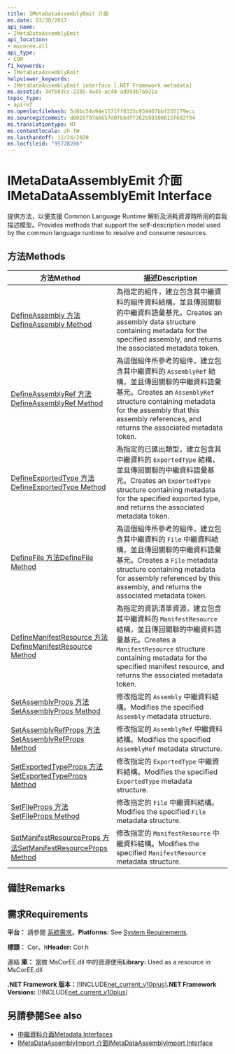 ```yaml
---
title: IMetaDataAssemblyEmit 介面
ms.date: 03/30/2017
api_name:
- IMetaDataAssemblyEmit
api_location:
- mscoree.dll
api_type:
- COM
f1_keywords:
- IMetaDataAssemblyEmit
helpviewer_keywords:
- IMetaDataAssemblyEmit interface [.NET Framework metadata]
ms.assetid: 34fb03cc-2285-4a45-ac48-ad993b7a921a
topic_type:
- apiref
ms.openlocfilehash: 5d8bc54a94e1571ff8335c934407bbf235179ecc
ms.sourcegitcommit: d8020797a6657d0fbbdff362b80300815f682f94
ms.translationtype: MT
ms.contentlocale: zh-TW
ms.lasthandoff: 11/24/2020
ms.locfileid: "95728286"
---
```

# <a name="imetadataassemblyemit-interface"></a><span data-ttu-id="88071-102">IMetaDataAssemblyEmit 介面</span><span class="sxs-lookup"><span data-stu-id="88071-102">IMetaDataAssemblyEmit Interface</span></span>

<span data-ttu-id="88071-103">提供方法，以便支援 Common Language Runtime 解析及消耗資源時所用的自我描述模型。</span><span class="sxs-lookup"><span data-stu-id="88071-103">Provides methods that support the self-description model used by the common language runtime to resolve and consume resources.</span></span>  
  
## <a name="methods"></a><span data-ttu-id="88071-104">方法</span><span class="sxs-lookup"><span data-stu-id="88071-104">Methods</span></span>  
  
|<span data-ttu-id="88071-105">方法</span><span class="sxs-lookup"><span data-stu-id="88071-105">Method</span></span>|<span data-ttu-id="88071-106">描述</span><span class="sxs-lookup"><span data-stu-id="88071-106">Description</span></span>|  
|------------|-----------------|  
|[<span data-ttu-id="88071-107">DefineAssembly 方法</span><span class="sxs-lookup"><span data-stu-id="88071-107">DefineAssembly Method</span></span>](imetadataassemblyemit-defineassembly-method.md)|<span data-ttu-id="88071-108">為指定的組件，建立包含其中繼資料的組件資料結構，並且傳回關聯的中繼資料語彙基元。</span><span class="sxs-lookup"><span data-stu-id="88071-108">Creates an assembly data structure containing metadata for the specified assembly, and returns the associated metadata token.</span></span>|  
|[<span data-ttu-id="88071-109">DefineAssemblyRef 方法</span><span class="sxs-lookup"><span data-stu-id="88071-109">DefineAssemblyRef Method</span></span>](imetadataassemblyemit-defineassemblyref-method.md)|<span data-ttu-id="88071-110">為這個組件所參考的組件，建立包含其中繼資料的 `AssemblyRef` 結構，並且傳回關聯的中繼資料語彙基元。</span><span class="sxs-lookup"><span data-stu-id="88071-110">Creates an `AssemblyRef` structure containing metadata for the assembly that this assembly references, and returns the associated metadata token.</span></span>|  
|[<span data-ttu-id="88071-111">DefineExportedType 方法</span><span class="sxs-lookup"><span data-stu-id="88071-111">DefineExportedType Method</span></span>](imetadataassemblyemit-defineexportedtype-method.md)|<span data-ttu-id="88071-112">為指定的已匯出類型，建立包含其中繼資料的 `ExportedType` 結構，並且傳回關聯的中繼資料語彙基元。</span><span class="sxs-lookup"><span data-stu-id="88071-112">Creates an `ExportedType` structure containing metadata for the specified exported type, and returns the associated metadata token.</span></span>|  
|[<span data-ttu-id="88071-113">DefineFile 方法</span><span class="sxs-lookup"><span data-stu-id="88071-113">DefineFile Method</span></span>](imetadataassemblyemit-definefile-method.md)|<span data-ttu-id="88071-114">為這個組件所參考的組件，建立包含其中繼資料的 `File` 中繼資料結構，並且傳回關聯的中繼資料語彙基元。</span><span class="sxs-lookup"><span data-stu-id="88071-114">Creates a `File` metadata structure containing metadata for assembly referenced by this assembly, and returns the associated metadata token.</span></span>|  
|[<span data-ttu-id="88071-115">DefineManifestResource 方法</span><span class="sxs-lookup"><span data-stu-id="88071-115">DefineManifestResource Method</span></span>](imetadataassemblyemit-definemanifestresource-method.md)|<span data-ttu-id="88071-116">為指定的資訊清單資源，建立包含其中繼資料的 `ManifestResource` 結構，並且傳回關聯的中繼資料語彙基元。</span><span class="sxs-lookup"><span data-stu-id="88071-116">Creates a `ManifestResource` structure containing metadata for the specified manifest resource, and returns the associated metadata token.</span></span>|  
|[<span data-ttu-id="88071-117">SetAssemblyProps 方法</span><span class="sxs-lookup"><span data-stu-id="88071-117">SetAssemblyProps Method</span></span>](imetadataassemblyemit-setassemblyprops-method.md)|<span data-ttu-id="88071-118">修改指定的 `Assembly` 中繼資料結構。</span><span class="sxs-lookup"><span data-stu-id="88071-118">Modifies the specified `Assembly` metadata structure.</span></span>|  
|[<span data-ttu-id="88071-119">SetAssemblyRefProps 方法</span><span class="sxs-lookup"><span data-stu-id="88071-119">SetAssemblyRefProps Method</span></span>](imetadataassemblyemit-setassemblyrefprops-method.md)|<span data-ttu-id="88071-120">修改指定的 `AssemblyRef` 中繼資料結構。</span><span class="sxs-lookup"><span data-stu-id="88071-120">Modifies the specified `AssemblyRef` metadata structure.</span></span>|  
|[<span data-ttu-id="88071-121">SetExportedTypeProps 方法</span><span class="sxs-lookup"><span data-stu-id="88071-121">SetExportedTypeProps Method</span></span>](imetadataassemblyemit-setexportedtypeprops-method.md)|<span data-ttu-id="88071-122">修改指定的 `ExportedType` 中繼資料結構。</span><span class="sxs-lookup"><span data-stu-id="88071-122">Modifies the specified `ExportedType` metadata structure.</span></span>|  
|[<span data-ttu-id="88071-123">SetFileProps 方法</span><span class="sxs-lookup"><span data-stu-id="88071-123">SetFileProps Method</span></span>](imetadataassemblyemit-setfileprops-method.md)|<span data-ttu-id="88071-124">修改指定的 `File` 中繼資料結構。</span><span class="sxs-lookup"><span data-stu-id="88071-124">Modifies the specified `File` metadata structure.</span></span>|  
|[<span data-ttu-id="88071-125">SetManifestResourceProps 方法</span><span class="sxs-lookup"><span data-stu-id="88071-125">SetManifestResourceProps Method</span></span>](imetadataassemblyemit-setmanifestresourceprops-method.md)|<span data-ttu-id="88071-126">修改指定的 `ManifestResource` 中繼資料結構。</span><span class="sxs-lookup"><span data-stu-id="88071-126">Modifies the specified `ManifestResource` metadata structure.</span></span>|  
  
## <a name="remarks"></a><span data-ttu-id="88071-127">備註</span><span class="sxs-lookup"><span data-stu-id="88071-127">Remarks</span></span>  
  
## <a name="requirements"></a><span data-ttu-id="88071-128">需求</span><span class="sxs-lookup"><span data-stu-id="88071-128">Requirements</span></span>  

 <span data-ttu-id="88071-129">**平台：** 請參閱 [系統需求](../../get-started/system-requirements.md)。</span><span class="sxs-lookup"><span data-stu-id="88071-129">**Platforms:** See [System Requirements](../../get-started/system-requirements.md).</span></span>  
  
 <span data-ttu-id="88071-130">**標頭：** Cor。h</span><span class="sxs-lookup"><span data-stu-id="88071-130">**Header:** Cor.h</span></span>  
  
 <span data-ttu-id="88071-131">連結 **庫：** 當做 MsCorEE.dll 中的資源使用</span><span class="sxs-lookup"><span data-stu-id="88071-131">**Library:** Used as a resource in MsCorEE.dll</span></span>  
  
 <span data-ttu-id="88071-132">**.NET Framework 版本：**[!INCLUDE[net_current_v10plus](../../../../includes/net-current-v10plus-md.md)]</span><span class="sxs-lookup"><span data-stu-id="88071-132">**.NET Framework Versions:** [!INCLUDE[net_current_v10plus](../../../../includes/net-current-v10plus-md.md)]</span></span>  
  
## <a name="see-also"></a><span data-ttu-id="88071-133">另請參閱</span><span class="sxs-lookup"><span data-stu-id="88071-133">See also</span></span>

- [<span data-ttu-id="88071-134">中繼資料介面</span><span class="sxs-lookup"><span data-stu-id="88071-134">Metadata Interfaces</span></span>](metadata-interfaces.md)
- [<span data-ttu-id="88071-135">IMetaDataAssemblyImport 介面</span><span class="sxs-lookup"><span data-stu-id="88071-135">IMetaDataAssemblyImport Interface</span></span>](imetadataassemblyimport-interface.md)
